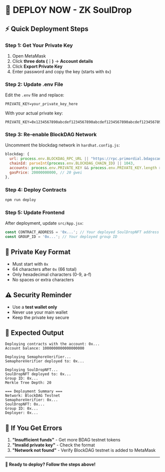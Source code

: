 # 🚀 DEPLOY NOW - ZK SoulDrop

## ⚡ **Quick Deployment Steps**

### **Step 1: Get Your Private Key**
1. Open MetaMask
2. Click **three dots (⋮)** → **Account details**
3. Click **Export Private Key**
4. Enter password and copy the key (starts with `0x`)

### **Step 2: Update .env File**
Edit the `.env` file and replace:
```env
PRIVATE_KEY=your_private_key_here
```
With your actual private key:
```env
PRIVATE_KEY=0x1234567890abcdef1234567890abcdef1234567890abcdef1234567890abcdef
```

### **Step 3: Re-enable BlockDAG Network**
Uncomment the blockdag network in `hardhat.config.js`:
```javascript
blockdag: {
  url: process.env.BLOCKDAG_RPC_URL || "https://rpc.primordial.bdagscan.com",
  chainId: parseInt(process.env.BLOCKDAG_CHAIN_ID) || 1043,
  accounts: process.env.PRIVATE_KEY && process.env.PRIVATE_KEY.length > 0 ? [process.env.PRIVATE_KEY] : [],
  gasPrice: 20000000000, // 20 gwei
},
```

### **Step 4: Deploy Contracts**
```bash
npm run deploy
```

### **Step 5: Update Frontend**
After deployment, update `src/App.jsx`:
```javascript
const CONTRACT_ADDRESS = '0x...'; // Your deployed SoulDropNFT address
const GROUP_ID = '0x...'; // Your deployed group ID
```

## 🔑 **Private Key Format**
- Must start with `0x`
- 64 characters after `0x` (66 total)
- Only hexadecimal characters (0-9, a-f)
- No spaces or extra characters

## ⚠️ **Security Reminder**
- Use a **test wallet only**
- Never use your main wallet
- Keep the private key secure

## 🎯 **Expected Output**
```
Deploying contracts with the account: 0x...
Account balance: 1000000000000000000

Deploying SemaphoreVerifier...
SemaphoreVerifier deployed to: 0x...

Deploying SoulDropNFT...
SoulDropNFT deployed to: 0x...
Group ID: 0x...
Merkle Tree Depth: 20

=== Deployment Summary ===
Network: BlockDAG Testnet
SemaphoreVerifier: 0x...
SoulDropNFT: 0x...
Group ID: 0x...
Deployer: 0x...
```

## 🚨 **If You Get Errors**
1. **"Insufficient funds"** - Get more BDAG testnet tokens
2. **"Invalid private key"** - Check the format
3. **"Network not found"** - Verify BlockDAG testnet is added to MetaMask

---

**🎉 Ready to deploy? Follow the steps above!** 